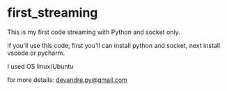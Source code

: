 # first_streaming
This is my first code streaming with Python and socket only.

if you'll use this code, first you'll can install python and socket, next install vscode or pycharm.


I used OS linux/Ubuntu


for more details: devandre.py@gmail.com
